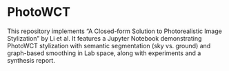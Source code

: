 # PhotoWCT
This repository implements “A Closed-form Solution to Photorealistic Image Stylization” by Li et al. It features a Jupyter Notebook demonstrating PhotoWCT stylization with semantic segmentation (sky vs. ground) and graph-based smoothing in Lab space, along with experiments and a synthesis report.
